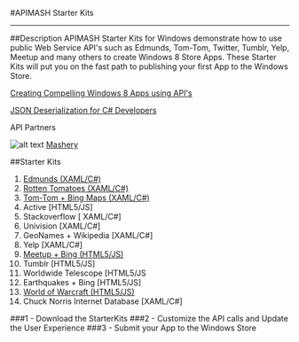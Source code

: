#APIMASH Starter Kits


----------


##Description
APIMASH Starter Kits for Windows demonstrate how to use public Web Service API's such as Edmunds, Tom-Tom, Twitter, Tumblr, Yelp, Meetup and many others to create Windows 8 Store Apps. These Starter Kits will put you on the fast path to publishing your first App to the Windows Store.

[Creating Compelling Windows 8 Apps using API's][1]

[JSON Deserialization for C# Developers][2]

API Partners

![alt text][4]
[Mashery][5]

##Starter Kits
 1. [Edmunds (XAML/C#)][6]
 2. [Rotten Tomatoes (XAML/C#)][7]
 3. [Tom-Tom + Bing Maps (XAML/C#)][8]
 4. Active [HTML5/JS]
 5. Stackoverflow [ XAML/C#]
 6. Univision [XAML/C#]
 7. GeoNames + Wikipedia [XAML/C#]
 8. Yelp [XAML/C#]
 9. [Meetup + Bing (HTML5/JS)][9]
 10. Tumblr [HTML5/JS]
 11. Worldwide Telescope [HTML5/JS
 12. Earthquakes + Bing [HTML5/JS]
 13. [World of Warcraft (HTML5/JS)][10] 
 14. Chuck Norris Internet Database [XAML/C#]



###1 - Download the StarterKits
###2 - Customize the API calls and Update the User Experience
###3 - Submit your App to the Windows Store

  [1]: http://theundocumentedapi.com/index.php/apimash-using-apis-to-create-compelling-windows-apps/
  [2]: http://theundocumentedapi.com/index.php/apimash-json-deserialization-for-c-developers/
  [3]: http://developers.mashery.com
  [4]: https://raw.github.com/apimash/StarterKits/master/mashery_logo-small.png "Mashery"
  [5]: http://dev.mashery.com "Mashery Developer Page"
  [6]: http://theundocumentedapi.com/index.php/apimash-the-edmunds-starter-kit/
  [7]: http://theundocumentedapi.com/index.php/apimash-the-rotten-tomatoes-api-starter-kit/
  [8]: http://blogs.msdn.com/b/jimoneil/archive/2013/05/30/build-a-windows-8-mashup-app-with-bing-maps.aspx
  [9]: http://devhammer.net/blog/windows-store-app-template-to-live-data-in-3-easy-steps#.Ua4St17D-Uk
  [10]: http://blogs.msdn.com/b/davedev/archive/2013/05/30/announcing-wowapi-and-apimash-free-starter-kits-for-your-windows-store-apps.aspx